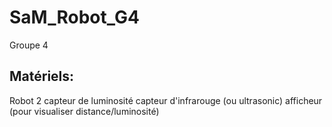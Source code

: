 # SaM_Robot_G4
Groupe 4

## Matériels:
Robot 2
capteur de luminosité
capteur d'infrarouge (ou ultrasonic)
afficheur  (pour visualiser distance/luminosité)
